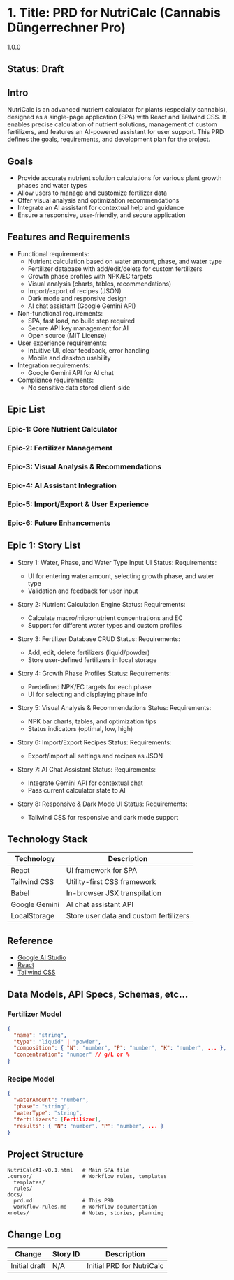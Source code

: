 # 1. Title: PRD for NutriCalc (Cannabis Düngerrechner Pro)

<version>1.0.0</version>

## Status: Draft

## Intro

NutriCalc is an advanced nutrient calculator for plants (especially cannabis), designed as a single-page application (SPA) with React and Tailwind CSS. It enables precise calculation of nutrient solutions, management of custom fertilizers, and features an AI-powered assistant for user support. This PRD defines the goals, requirements, and development plan for the project.

## Goals

- Provide accurate nutrient solution calculations for various plant growth phases and water types
- Allow users to manage and customize fertilizer data
- Offer visual analysis and optimization recommendations
- Integrate an AI assistant for contextual help and guidance
- Ensure a responsive, user-friendly, and secure application

## Features and Requirements

- Functional requirements:
  - Nutrient calculation based on water amount, phase, and water type
  - Fertilizer database with add/edit/delete for custom fertilizers
  - Growth phase profiles with NPK/EC targets
  - Visual analysis (charts, tables, recommendations)
  - Import/export of recipes (JSON)
  - Dark mode and responsive design
  - AI chat assistant (Google Gemini API)
- Non-functional requirements:
  - SPA, fast load, no build step required
  - Secure API key management for AI
  - Open source (MIT License)
- User experience requirements:
  - Intuitive UI, clear feedback, error handling
  - Mobile and desktop usability
- Integration requirements:
  - Google Gemini API for AI chat
- Compliance requirements:
  - No sensitive data stored client-side

## Epic List

### Epic-1: Core Nutrient Calculator
### Epic-2: Fertilizer Management
### Epic-3: Visual Analysis & Recommendations
### Epic-4: AI Assistant Integration
### Epic-5: Import/Export & User Experience
### Epic-6: Future Enhancements

## Epic 1: Story List

- Story 1: Water, Phase, and Water Type Input UI
  Status: 
  Requirements:
  - UI for entering water amount, selecting growth phase, and water type
  - Validation and feedback for user input

- Story 2: Nutrient Calculation Engine
  Status: 
  Requirements:
  - Calculate macro/micronutrient concentrations and EC
  - Support for different water types and custom profiles

- Story 3: Fertilizer Database CRUD
  Status: 
  Requirements:
  - Add, edit, delete fertilizers (liquid/powder)
  - Store user-defined fertilizers in local storage

- Story 4: Growth Phase Profiles
  Status: 
  Requirements:
  - Predefined NPK/EC targets for each phase
  - UI for selecting and displaying phase info

- Story 5: Visual Analysis & Recommendations
  Status: 
  Requirements:
  - NPK bar charts, tables, and optimization tips
  - Status indicators (optimal, low, high)

- Story 6: Import/Export Recipes
  Status: 
  Requirements:
  - Export/import all settings and recipes as JSON

- Story 7: AI Chat Assistant
  Status: 
  Requirements:
  - Integrate Gemini API for contextual chat
  - Pass current calculator state to AI

- Story 8: Responsive & Dark Mode UI
  Status: 
  Requirements:
  - Tailwind CSS for responsive and dark mode support

## Technology Stack

| Technology     | Description                                      |
|---------------|--------------------------------------------------|
| React         | UI framework for SPA                              |
| Tailwind CSS  | Utility-first CSS framework                       |
| Babel         | In-browser JSX transpilation                      |
| Google Gemini | AI chat assistant API                             |
| LocalStorage  | Store user data and custom fertilizers            |

## Reference

- [Google AI Studio](https://aistudio.google.com/app/apikey)
- [React](https://react.dev/)
- [Tailwind CSS](https://tailwindcss.com/)

## Data Models, API Specs, Schemas, etc...

### Fertilizer Model
```json
{
  "name": "string",
  "type": "liquid" | "powder",
  "composition": { "N": "number", "P": "number", "K": "number", ... },
  "concentration": "number" // g/L or %
}
```

### Recipe Model
```json
{
  "waterAmount": "number",
  "phase": "string",
  "waterType": "string",
  "fertilizers": [Fertilizer],
  "results": { "N": "number", "P": "number", ... }
}
```

## Project Structure

```text
NutriCalcAI-v0.1.html   # Main SPA file
.cursor/                # Workflow rules, templates
  templates/
  rules/
docs/
  prd.md                # This PRD
  workflow-rules.md     # Workflow documentation
xnotes/                 # Notes, stories, planning
```

## Change Log

| Change        | Story ID | Description                |
|---------------|----------|----------------------------|
| Initial draft | N/A      | Initial PRD for NutriCalc  | 